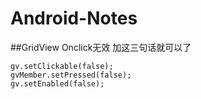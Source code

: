 # Android-Notes

##GridView Onclick无效 加这三句话就可以了
```
gv.setClickable(false);
gvMember.setPressed(false);
gv.setEnabled(false);
```
